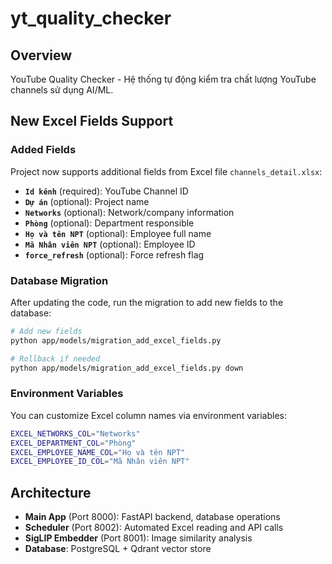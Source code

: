 # yt_quality_checker

## Overview

YouTube Quality Checker - Hệ thống tự động kiểm tra chất lượng YouTube channels sử dụng AI/ML.

## New Excel Fields Support

### Added Fields

Project now supports additional fields from Excel file `channels_detail.xlsx`:

- **`Id kênh`** (required): YouTube Channel ID
- **`Dự án`** (optional): Project name
- **`Networks`** (optional): Network/company information
- **`Phòng`** (optional): Department responsible
- **`Họ và tên NPT`** (optional): Employee full name
- **`Mã Nhân viên NPT`** (optional): Employee ID
- **`force_refresh`** (optional): Force refresh flag

### Database Migration

After updating the code, run the migration to add new fields to the database:

```bash
# Add new fields
python app/models/migration_add_excel_fields.py

# Rollback if needed
python app/models/migration_add_excel_fields.py down
```

### Environment Variables

You can customize Excel column names via environment variables:

```bash
EXCEL_NETWORKS_COL="Networks"
EXCEL_DEPARTMENT_COL="Phòng"
EXCEL_EMPLOYEE_NAME_COL="Họ và tên NPT"
EXCEL_EMPLOYEE_ID_COL="Mã Nhân viên NPT"
```

## Architecture

- **Main App** (Port 8000): FastAPI backend, database operations
- **Scheduler** (Port 8002): Automated Excel reading and API calls
- **SigLIP Embedder** (Port 8001): Image similarity analysis
- **Database**: PostgreSQL + Qdrant vector store
